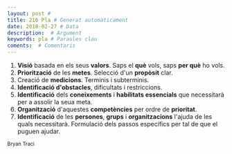 ```yaml
---
layout: post #
title: 216 Pla # Generat automàticament
date: 2018-02-27 # Data
description:  # Argument
keywords: pla # Paraules clau
coments:  # Comentaris
---
```


1. **Visió** basada en els seus **valors**. Saps el **què** vols, saps **per què** ho vols. <br /> 
2. **Priorització** de les **metes**. Selecció d'un **propòsit** clar. <br />
3. Creació de **medicions**. Terminis i subterminis. <br />
4. **Identificació d'obstacles**, dificultats i restriccions. <br />
5. **Identificació** dels **coneixements** i **habilitats essencials** que necessitarà per a assolir la seua meta. <br />
6. **Organització** d'aquestes **competències** per ordre de **prioritat**. <br />
7. **Identificació** de les **persones**, **grups** i **organitzacions** l'ajuda de les quals necessitarà. Formulació dels passos específics per tal de que el puguen ajudar. <br />

<small>Bryan Traci</small>
